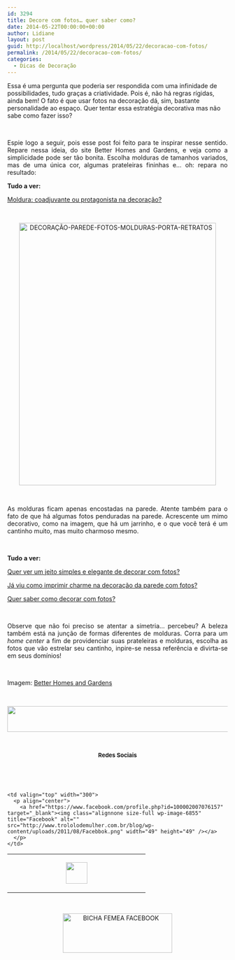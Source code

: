 ```yaml
---
id: 3294
title: Decore com fotos… quer saber como?
date: 2014-05-22T00:00:00+00:00
author: Lidiane
layout: post
guid: http://localhost/wordpress/2014/05/22/decoracao-com-fotos/
permalink: /2014/05/22/decoracao-com-fotos/
categories:
  - Dicas de Decoração
---
```

Essa é uma pergunta que poderia ser respondida com uma infinidade de possibilidades, tudo graças a criatividade. Pois é, não há regras rígidas, ainda bem! O fato é que usar fotos na decoração dá, sim, bastante personalidade ao espaço. Quer tentar essa estratégia decorativa mas não sabe como fazer isso?

&nbsp;

<p align="justify">
  Espie logo a seguir, pois esse post foi feito para te inspirar nesse sentido. Repare nessa ideia, do site Better Homes and Gardens, e veja como a simplicidade pode ser tão bonita. Escolha molduras de tamanhos variados, mas de uma única cor, algumas prateleiras fininhas e… oh: repara no resultado:
</p>

<!--more-->

**Tudo a ver:**

<a href="http://www.decoracaodacasa.com/moldura-quadro-decoracao/" target="_blank">Moldura: coadjuvante ou protagonista na decoração?</a>

&nbsp;

<p align="center">
  <a href="http://www.trololodemulher.com.br/blog/wp-content/uploads/2014/05/DECORAÇÃO-PAREDE-FOTOS-MOLDURAS-PORTA-RETRATOS.jpg"><img class="alignnone size-full wp-image-10018" alt="DECORAÇÃO-PAREDE-FOTOS-MOLDURAS-PORTA-RETRATOS" src="http://www.trololodemulher.com.br/blog/wp-content/uploads/2014/05/DECORAÇÃO-PAREDE-FOTOS-MOLDURAS-PORTA-RETRATOS.jpg" width="450" height="600" /></a>
</p>

&nbsp;

<p align="justify">
  As molduras ficam apenas encostadas na parede. Atente também para o fato de que há algumas fotos penduradas na parede. Acrescente um mimo decorativo, como na imagem, que há um jarrinho, e o que você terá é um cantinho muito, mas muito charmoso mesmo.
</p>

&nbsp;

**Tudo a ver:**

<a href="http://www.trololodemulher.com.br/2013/09/11/decoracao-parede-fotos/" target="_blank">Quer ver um jeito simples e elegante de decorar com fotos?</a>

<a href="http://www.decoracaodacasa.com/decoracao-parede-fotos/" target="_blank">Já viu como imprimir charme na decoração da parede com fotos?</a>

<a href="http://www.trololodemulher.com.br/2012/08/29/como-decorar-com-fotos/" target="_blank">Quer saber como decorar com fotos?</a>

&nbsp;

<p align="justify">
  Observe que não foi preciso se atentar a simetria… percebeu? A beleza também está na junção de formas diferentes de molduras. Corra para um <em>home center</em> a fim de providenciar suas prateleiras e molduras, escolha as fotos que vão estrelar seu cantinho, inpire-se nessa referência e divirta-se em seus domínios!
</p>

&nbsp;

Imagem: <a href="http://www.bhg.com/" target="_blank">Better Homes and Gardens</a>

&nbsp;

<p align="center">
  <a href="http://feedburner.google.com/fb/a/mailverify?uri=blogbichafemea&loc=pt_BR" target="_blank"><img class="alignnone size-full wp-image-8451" title="Assine o Bicha Fêmea grátis!" alt="" src="http://www.trololodemulher.com.br/blog/wp-content/uploads/2012/01/rodapé.png" width="600" height="59" /></a>
</p>

&nbsp;

<p align="center">
  <strong><span style="font-size: small;">Redes Sociais</span></strong>
</p>

&nbsp;

&nbsp;

<table width="600" border="0" cellspacing="0" cellpadding="2">
  <tr>
    <td valign="top" width="300">
      <p align="center">
        <a href="https://twitter.com/#%21/bichafemea" target="_blank"><img class="alignnone size-full wp-image-6857" title="Twitter" alt="" src="http://www.trololodemulher.com.br/blog/wp-content/uploads/2011/08/Twitter.png" width="49" height="49" /></a>
      </p>
    </td>
    
    <td valign="top" width="300">
      <p align="center">
        <a href="https://www.facebook.com/profile.php?id=100002007076157" target="_blank"><img class="alignnone size-full wp-image-6855" title="Facebook" alt="" src="http://www.trololodemulher.com.br/blog/wp-content/uploads/2011/08/Facebbok.png" width="49" height="49" /></a>
      </p>
    </td>
  </tr>
</table>

&nbsp;

<p style="text-align: center;">
  <a href="https://www.facebook.com/bichafemea" target="_blank"><img class="alignnone size-full wp-image-9849" alt="BICHA FEMEA FACEBOOK" src="http://www.trololodemulher.com.br/blog/wp-content/uploads/2014/01/BICHA-FEMEA-FACEBOOK1.png" width="250" height="90" /></a>
</p>